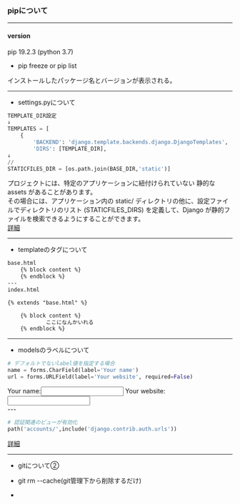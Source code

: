 
### pipについて
---

#### version
pip 19.2.3 (python 3.7)

- pip freeze or pip list

インストールしたパッケージ名とバージョンが表示される。

--- 
- settings.pyについて
```python
TEMPLATE_DIR設定
↓
TEMPLATES = [
    {
        'BACKEND': 'django.template.backends.django.DjangoTemplates',
        'DIRS': [TEMPLATE_DIR],
↓
//
STATICFILES_DIR = [os.path.join(BASE_DIR,'static')]
```
プロジェクトには、特定のアプリケーションに紐付けられていない 静的な assets があることがあります。<br />その場合には、アプリケーション内の static/ ディレクトリの他に、設定ファイルでディレクトリのリスト (STATICFILES_DIRS) を定義して、Django が静的ファイルを検索できるようにすることができます。<br/>
[詳細](https://docs.djangoproject.com/ja/3.0/howto/static-files/)

---

- templateのタグについて
```html
base.html
    {% block content %}
    {% endblock %}
---
index.html

{% extends "base.html" %}

    {% block content %}
            ここになんかいれる
    {% endblock %}
```
---
- modelsのラベルについて

```python
# デフォルトでないlabel値を指定する場合
name = forms.CharField(label='Your name')
url = forms.URLField(label='Your website', required=False)
```
<tr><th>Your name:</th><td><input type="text" name="name" required></td></tr>
<tr><th>Your website:</th><td><input type="url" name="url"></td></tr>
<br /> 
---


```python
# 認証関連のビューが有効化
path('accounts/',include('django.contrib.auth.urls'))
```
[詳細](https://github.com/django/django/blob/b9cf764be62e77b4777b3a75ec256f6209a57671/django/contrib/auth/urls.py)

---

- gitについて②

- git rm --cache(git管理下から削除するだけ)
- 
